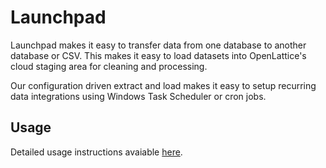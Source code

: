 # Launchpad
Launchpad makes it easy to transfer data from one database to another database or CSV. This makes it easy to load datasets into OpenLattice's cloud staging area for cleaning and processing. 

Our configuration driven extract and load makes it easy to setup recurring data integrations using Windows Task Scheduler or cron jobs.


## Usage
Detailed usage instructions avaiable [here](https://help.openlattice.com/guides/integrations-3/).
